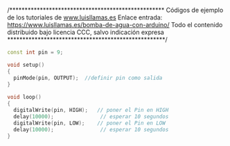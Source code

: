 /***************************************************
Códigos de ejemplo de los tutoriales de www.luisllamas.es
Enlace entrada: https://www.luisllamas.es/bomba-de-agua-con-arduino/
Todo el contenido distribuido bajo licencia CCC, salvo indicación expresa
****************************************************/

```cpp
const int pin = 9;

void setup()
{
  pinMode(pin, OUTPUT);  //definir pin como salida
}
 
void loop()
{
  digitalWrite(pin, HIGH);   // poner el Pin en HIGH
  delay(10000);               // esperar 10 segundos
  digitalWrite(pin, LOW);    // poner el Pin en LOW
  delay(10000);               // esperar 10 segundos
}
```